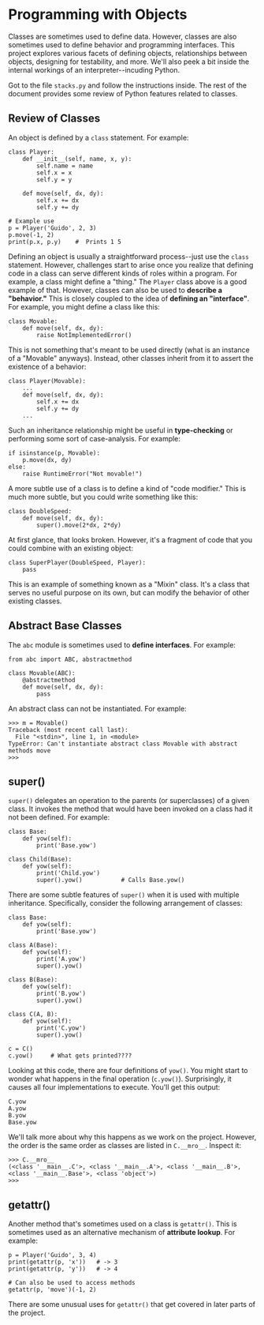 # Programming with Objects

Classes are sometimes used to define data.  However, classes are also
sometimes used to define behavior and programming interfaces.  This
project explores various facets of defining objects, relationships
between objects, designing for testability, and more.  We'll also peek
a bit inside the internal workings of an interpreter--incuding Python.

Got to the file `stacks.py` and follow the instructions inside.  The
rest of the document provides some review of Python features related
to classes.

## Review of Classes

An object is defined by a `class` statement. For example:

```
class Player:
    def __init__(self, name, x, y):
        self.name = name
        self.x = x
        self.y = y

    def move(self, dx, dy):
        self.x += dx
        self.y += dy

# Example use
p = Player('Guido', 2, 3)
p.move(-1, 2)
print(p.x, p.y)    #  Prints 1 5
```

Defining an object is usually a straightforward process--just
use the `class` statement.  However, challenges start to arise once
you realize that defining code in a class can serve different kinds of
roles within a program.  For example, a class might define a
"thing."  The `Player` class above is a good example of that.
However, classes can also be used to **describe a "behavior."**  This is
closely coupled to the idea of **defining an "interface"**.  For example,
you might define a class like this:

```
class Movable:
    def move(self, dx, dy):
        raise NotImplementedError()
```

This is not something that's meant to be used directly (what is an
instance of a "Movable" anyways). Instead, other classes inherit from
it to assert the existence of a behavior:

```
class Player(Movable):
    ...
    def move(self, dx, dy):
        self.x += dx
        self.y += dy
    ...
```

Such an inheritance relationship might be useful in **type-checking** or
performing some sort of case-analysis. For example:

```
if isinstance(p, Movable):
    p.move(dx, dy)
else:
    raise RuntimeError("Not movable!")
```

A more subtle use of a class is to define a kind of "code modifier."
This is much more subtle, but you could write something like this:

```
class DoubleSpeed:
    def move(self, dx, dy):
        super().move(2*dx, 2*dy)
```

At first glance, that looks broken.  However, it's a fragment of code
that you could combine with an existing object:

```
class SuperPlayer(DoubleSpeed, Player):
    pass
```

This is an example of something known as a "Mixin" class.  It's a
class that serves no useful purpose on its own, but can modify the
behavior of other existing classes.

## Abstract Base Classes

The `abc` module is sometimes used to **define interfaces**.  For example:

```
from abc import ABC, abstractmethod

class Movable(ABC):
    @abstractmethod
    def move(self, dx, dy):
        pass
```

An abstract class can not be instantiated.  For example:

```
>>> m = Movable()
Traceback (most recent call last):
  File "<stdin>", line 1, in <module>
TypeError: Can't instantiate abstract class Movable with abstract methods move
>>> 
```

## super()

`super()` delegates an operation to the parents (or superclasses) of a
given class.  It invokes the method that would have been invoked on a
class had it not been defined.  For example:

```
class Base:
    def yow(self):
        print('Base.yow')

class Child(Base):
    def yow(self):
        print('Child.yow')
        super().yow()           # Calls Base.yow()
```

There are some subtle features of `super()` when it is used with
multiple inheritance.  Specifically, consider the following
arrangement of classes:

```
class Base:
    def yow(self):
        print('Base.yow')

class A(Base):
    def yow(self):
        print('A.yow')
        super().yow()

class B(Base):
    def yow(self):
        print('B.yow')
        super().yow()

class C(A, B):
    def yow(self):
        print('C.yow')
        super().yow()

c = C()
c.yow()     # What gets printed????
```

Looking at this code, there are four definitions of `yow()`.  You
might start to wonder what happens in the final operation (`c.yow()`).
Surprisingly, it causes all four implementations to execute.  You'll get
this output:

```
C.yow
A.yow
B.yow
Base.yow
```

We'll talk more about why this happens as we work on the project.
However, the order is the same order as classes are listed in
`C.__mro__`.  Inspect it:

```
>>> C.__mro__
(<class '__main__.C'>, <class '__main__.A'>, <class '__main__.B'>, <class '__main__.Base'>, <class 'object'>)
>>>
```

## getattr()

Another method that's sometimes used on a class is `getattr()`.  This
is sometimes used as an alternative mechanism of **attribute lookup**.
For example:

```
p = Player('Guido', 3, 4)
print(getattr(p, 'x'))   # -> 3
print(getattr(p, 'y'))   # -> 4

# Can also be used to access methods
getattr(p, 'move')(-1, 2)
```

There are some unusual uses for `getattr()` that get covered in later
parts of the project.

